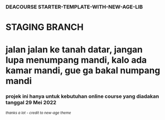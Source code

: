 ### DEACOURSE STARTER-TEMPLATE-WITH-NEW-AGE-LIB

<h1>STAGING BRANCH</h1>

<h1>jalan jalan ke tanah datar, jangan lupa menumpang mandi, kalo ada kamar mandi, gue ga bakal numpang mandi</h1>

### <p>projek ini hanya untuk kebutuhan online course yang diadakan tanggal 29 Mei 2022</p>
<small><i>thanks a lot - credit to new-age theme</i></small>